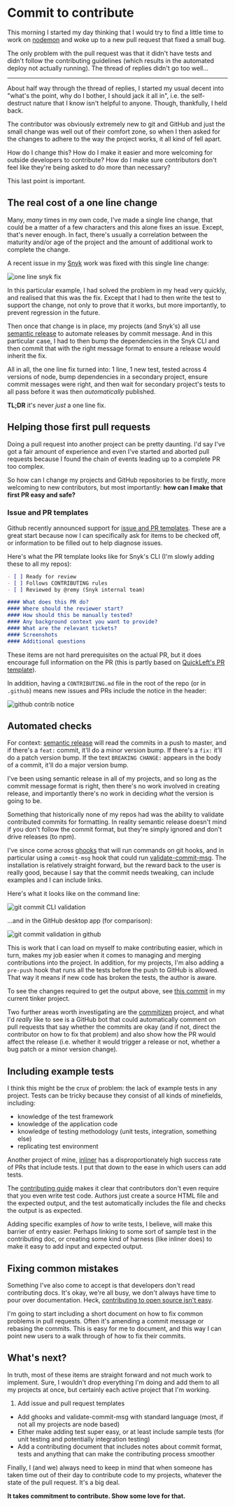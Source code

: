 # Commit to contribute

This morning I started my day thinking that I would try to find a little time to work on [nodemon](http://nodemon.io) and woke up to a new pull request that fixed a small bug.

The only problem with the pull request was that it didn't have tests and didn't follow the contributing guidelines (which results in the automated deploy not actually running). The thread of replies didn't go too well...

<!--more-->

---

About half way through the thread of replies, I started my usual decent into "what's the point, why do I bother, I should jack it all in", i.e. the self-destruct nature that I know isn't helpful to anyone. Though, thankfully, I held back.

The contributor was obviously extremely new to git and GitHub and just the small change was well out of their comfort zone, so when I then asked for the changes to adhere to the way the project works, it all kind of fell apart.

How do I change this? How do I make it easier and more welcoming for outside developers to contribute? How do I make sure contributors don't feel like they're being asked to do more than necessary?

This last point is important.

## The real cost of a one line change

Many, *many* times in my own code, I've made a single line change, that could be a matter of a few characters and this alone fixes an issue. Except, that's never enough. In fact, there's usually a correlation between the maturity and/or age of the project and the amount of additional work to complete the change.

A recent issue in my [Snyk](https://snyk.io) work was fixed with this single line change:

![one line snyk fix](/images/one-line-change.png)

In this particular example, I had solved the problem in my head very quickly, and realised that this was the fix. Except that I had to then write the test to support the change, not only to prove that it works, but more importantly, to prevent regression in the future.

Then once that change is in place, my projects (and Snyk's) all use [semantic release](https://www.npmjs.org/semantic-release) to automate releases by commit message. And in this particular case, I had to then bump the dependencies in the Snyk CLI and then commit that with the right message format to ensure a release would inherit the fix.

All in all, the one line fix turned into: 1 line, 1 new test, tested across 4 versions of node, bump dependencies in a secondary project, ensure commit messages were right, and then wait for secondary project's tests to all pass before it was then *automatically* published.

**TL;DR** it's never *just* a one line fix.

## Helping those first pull requests

Doing a pull request into another project can be pretty daunting. I'd say I've got a fair amount of experience and even I've started and aborted pull requests because I found the chain of events leading up to a complete PR too complex.

So how can I change my projects and GitHub repositories to be firstly, more welcoming to new contributors, but most importantly: **how can I make that first PR easy and safe?**

### Issue and PR templates

Github recently announced support for [issue and PR templates](https://github.com/blog/2111-issue-and-pull-request-templates). These are a great start because now I can specifically ask for items to be checked off, or information to be filled out to help diagnose issues.

Here's what the PR template looks like for Snyk's CLI (I'm slowly adding these to all my repos):

```markdown
- [ ] Ready for review
- [ ] Follows CONTRIBUTING rules
- [ ] Reviewed by @remy (Snyk internal team)

#### What does this PR do?
#### Where should the reviewer start?
#### How should this be manually tested?
#### Any background context you want to provide?
#### What are the relevant tickets?
#### Screenshots
#### Additional questions
```

These items are not hard prerequisites on the actual PR, but it does encourage full information on the PR (this is partly based on [QuickLeft's PR template](https://quickleft.com/blog/pull-request-templates-make-code-review-easier/)).

In addition, having a `CONTRIBUTING.md` file in the root of the repo (or in `.github`) means new issues and PRs include the notice in the header:

![github contrib notice](/images/github-contrib-notice.png)

## Automated checks

For context: [semantic release](https://www.npmjs.org/semantic-release) will read the commits in a push to master, and if there's a `feat:` commit, it'll do a minor version bump. If there's a `fix:` it'll do a patch version bump. If the text `BREAKING CHANGE:` appears in the body of a commit, it'll do a major version bump.

I've been using semantic release in all of my projects, and so long as the commit message format is right, then there's no work involved in creating release, and importantly there's no work in deciding *what* the version is going to be.

Something that historically none of my repos had was the ability to validate contributed commits for formatting. In reality semantic release doesn't mind if you don't follow the commit format, but they're simply ignored and don't drive releases (to npm).

I've since come across [ghooks](https://www.npmjs.com/package/ghooks) that will run commands on git hooks, and in particular using a `commit-msg` hook that could run [validate-commit-msg](https://www.npmjs.com/package/validate-commit-msg). The installation is relatively straight forward, but the reward back to the user is really good, because I say that the commit needs tweaking, can include examples and I can include links.

Here's what it looks like on the command line:

![git commit CLI validation](/images/git-commit-cli-validation.png)

...and in the GitHub desktop app (for comparison):

![git commit validation in github](/images/git-commit-validation.png)

This is work that I can load on myself to make contributing easier, which in turn, makes my job easier when it comes to managing and merging contributions into the project. In addition, for my projects, I'm also adding a `pre-push` hook that runs all the tests before the push to GitHub is allowed. That way it means if new code has broken the tests, the author is aware.

To see the changes required to get the output above, see [this commit](https://github.com/remy/clite/commit/fc36b01005fb37fc1a16079d4ab3ca5bd5e4450d) in my current tinker project.

Two further areas worth investigating are the [commitizen](https://www.npmjs.com/package/commitizen) project, and what I'd *really* like to see is a GitHub bot that could automatically comment on pull requests that say whether the commits are okay (and if not, direct the contributor on how to fix that problem) and also show how the PR would affect the release (i.e. whether it would trigger a release or not, whether a bug patch or a minor version change).

## Including example tests

I think this might be the crux of problem: the lack of example tests in any project. Tests can be tricky because they consist of all kinds of minefields, including:

- knowledge of the test framework
- knowledge of the application code
- knowledge of testing methodology (unit tests, integration, something else)
- replicating test environment

Another project of mine, [inliner](https://github.com/remy/inliner) has a disproportionately high success rate of PRs that include tests. I put that down to the ease in which users can add tests.

The [contributing guide](https://github.com/remy/inliner/blob/master/CONTRIBUTING.md) makes it clear that contributors don't even require that you even write test code. Authors just create a source HTML file and the expected output, and the test automatically includes the file and checks the output is as expected.

Adding specific examples of *how* to write tests, I believe, will make this barrier of entry easier. Perhaps linking to some sort of sample test in the contributing doc, or creating some kind of harness (like inliner does) to make it easy to add input and expected output.

## Fixing common mistakes

Something I've also come to accept is that developers don't read contributing docs. It's okay, we're all busy, we don't always have time to pour over documentation. Heck, [contributing to open source isn't easy](https://remysharp.com/2015/01/09/dont-like-open-source).

I'm going to start including a short document on how to fix common problems in pull requests. Often it's amending a commit message or rebasing the commits. This is easy for me to document, and this way I can point new users to a walk through of how to fix their commits.

## What's next?

In truth, most of these items are straight forward and not much work to implement. Sure, I wouldn't drop everything I'm doing and add them to all my projects at once, but certainly each active project that I'm working.

1. Add issue and pull request templates
* Add ghooks and validate-commit-msg with standard language (most, if not all my projects are node based)
* Either make adding test super easy, or at least include sample tests (for unit testing and potentially integration testing)
* Add a contributing document that includes notes about commit format, tests and anything that can make the contributing process smoother

Finally, I (and we) always need to keep in mind that when someone has taken time out of their day to contribute code to my projects, whatever the state of the pull request. It's a big deal.

**It takes commitment to contribute. Show some love for that.**